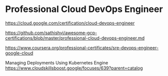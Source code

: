 # Professional Cloud DevOps Engineer
https://cloud.google.com/certification/cloud-devops-engineer

https://github.com/sathishvj/awesome-gcp-certifications/blob/master/professional-cloud-devops-engineer.md

https://www.coursera.org/professional-certificates/sre-devops-engineer-google-cloud


Managing Deployments Using Kubernetes Engine
https://www.cloudskillsboost.google/focuses/639?parent=catalog
